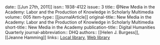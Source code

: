 date:: [[Jun 27th, 2011]]
issn:: 1938-4122
issue:: 3
title:: @New Media in the Academy: Labor and the Production of Knowledge in Scholarly Multimedia
volume:: 005
item-type:: [[journalArticle]]
original-title:: New Media in the Academy: Labor and the Production of Knowledge in Scholarly Multimedia
short-title:: New Media in the Academy
publication-title:: Digital Humanities Quarterly
journal-abbreviation:: DHQ
authors:: [[Helen J. Burgess]], [[Jeanne Hamming]]
links:: [Local library](zotero://select/groups/2386895/items/BPS85A96), [Web library](https://www.zotero.org/groups/2386895/items/BPS85A96)
